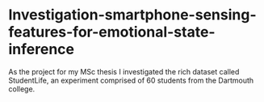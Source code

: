 # Investigation-smartphone-sensing-features-for-emotional-state-inference
As the project for my MSc thesis I investigated the rich dataset called StudentLife, an experiment comprised of 60 students from the Dartmouth college.
